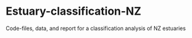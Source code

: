 # Estuary-classification-NZ
Code-files, data, and report for a classification analysis of NZ estuaries
